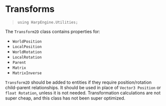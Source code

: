 # Transforms
> `using HarpEngine.Utilities;`

The `Transform2D` class contains properties for:

- `WorldPosition`
- `LocalPosition`
- `WorldRotation`
- `LocalRotation`
- `Parent`
- `Matrix`
- `MatrixInverse`

`Transform2D` should be added to entities if they require position/rotation child-parent relationships. It should be used in place of `Vector3 Position` or `float Rotation`, unless it is not needed. Transformation calculations are not super cheap, and this class has not been super optimized.